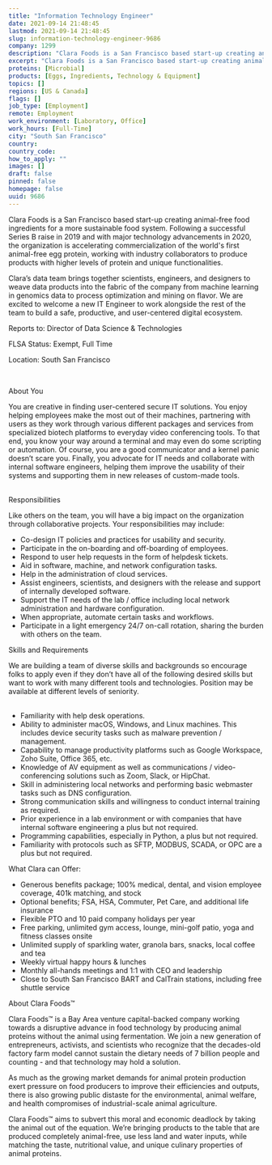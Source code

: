 ```yaml
---
title: "Information Technology Engineer"
date: 2021-09-14 21:48:45
lastmod: 2021-09-14 21:48:45
slug: information-technology-engineer-9686
company: 1299
description: "Clara Foods is a San Francisco based start-up creating animal-free food ingredients for a more sustainable food system. Following a successful Series B raise in 2019 and with major technology advancements in 2020, the organization is accelerating commercialization of the world's first animal-free egg protein, working with industry collaborators to produce products with higher levels of protein and unique functionalities."
excerpt: "Clara Foods is a San Francisco based start-up creating animal-free food ingredients for a more sustainable food system. Following a successful Series B raise in 2019 and with major technology advancements in 2020, the organization is accelerating commercialization of the world's first animal-free egg protein, working with industry collaborators to produce products with higher levels of protein and unique functionalities."
proteins: [Microbial]
products: [Eggs, Ingredients, Technology & Equipment]
topics: []
regions: [US & Canada]
flags: []
job_type: [Employment]
remote: Employment
work_environment: [Laboratory, Office]
work_hours: [Full-Time]
city: "South San Francisco"
country: 
country_code: 
how_to_apply: ""
images: []
draft: false
pinned: false
homepage: false
uuid: 9686
---
```

<p>Clara Foods is a San Francisco based start-up creating animal-free food ingredients for a more sustainable food system. Following a successful Series B raise in 2019 and with major technology advancements in 2020, the organization is accelerating commercialization of the world's first animal-free egg protein, working with industry collaborators to produce products with higher levels of protein and unique functionalities.</p>
<p>Clara’s data team brings together scientists, engineers, and designers to weave data products into the fabric of the company from machine learning in genomics data to process optimization and mining on flavor. We are excited to welcome a new IT Engineer to work alongside the rest of the team to build a safe, productive, and user-centered digital ecosystem.</p>
<p>Reports to: Director of Data Science & Technologies</p>
<p>FLSA Status: Exempt, Full Time</p>
<p>Location: South San Francisco</p>
<p> </p>
<p>About You</p>
<p>You are creative in finding user-centered secure IT solutions. You enjoy helping employees make the most out of their machines, partnering with users as they work through various different packages and services from specialized biotech platforms to everyday video conferencing tools. To that end, you know your way around a terminal and may even do some scripting or automation. Of course, you are a good communicator and a kernel panic doesn’t scare you. Finally, you advocate for IT needs and collaborate with internal software engineers, helping them improve the usability of their systems and supporting them in new releases of custom-made tools.<br />
 </p>
<p>Responsibilities</p>
<p>Like others on the team, you will have a big impact on the organization through collaborative projects. Your responsibilities may include:</p>
<ul>
<li>Co-design IT policies and practices for usability and security.</li>
<li>Participate in the on-boarding and off-boarding of employees.</li>
<li>Respond to user help requests in the form of helpdesk tickets.</li>
<li>Aid in software, machine, and network configuration tasks.</li>
<li>Help in the administration of cloud services.</li>
<li>Assist engineers, scientists, and designers with the release and support of internally developed software.</li>
<li>Support the IT needs of the lab / office including local network administration and hardware configuration.</li>
<li>When appropriate, automate certain tasks and workflows.</li>
<li>Participate in a light emergency 24/7 on-call rotation, sharing the burden with others on the team.</li>
</ul>
<p>Skills and Requirements</p>
<p>We are building a team of diverse skills and backgrounds so encourage folks to apply even if they don’t have all of the following desired skills but want to work with many different tools and technologies. Position may be available at different levels of seniority.<br />
 </p>
<ul>
<li>Familiarity with help desk operations.</li>
<li>Ability to administer macOS, Windows, and Linux machines. This includes device security tasks such as malware prevention / management.</li>
<li>Capability to manage productivity platforms such as Google Workspace, Zoho Suite, Office 365, etc.</li>
<li>Knowledge of AV equipment as well as communications / video-conferencing solutions such as Zoom, Slack, or HipChat.</li>
<li>Skill in administering local networks and performing basic webmaster tasks such as DNS configuration.</li>
<li>Strong communication skills and willingness to conduct internal training as required.</li>
<li>Prior experience in a lab environment or with companies that have internal software engineering a plus but not required.</li>
<li>Programming capabilities, especially in Python, a plus but not required.</li>
<li>Familiarity with protocols such as SFTP, MODBUS, SCADA, or OPC are a plus but not required.</li>
</ul>
<p>What Clara can Offer:</p>
<ul>
<li>Generous benefits package; 100% medical, dental, and vision employee coverage, 401k matching, and stock</li>
<li>Optional benefits; FSA, HSA, Commuter, Pet Care, and additional life insurance</li>
<li>Flexible PTO and 10 paid company holidays per year</li>
<li>Free parking, unlimited gym access, lounge, mini-golf patio, yoga and fitness classes onsite</li>
<li>Unlimited supply of sparkling water, granola bars, snacks, local coffee and tea</li>
<li>Weekly virtual happy hours & lunches</li>
<li>Monthly all-hands meetings and 1:1 with CEO and leadership</li>
<li>Close to South San Francisco BART and CalTrain stations, including free shuttle service</li>
</ul>
<p>About Clara Foods™</p>
<p>Clara Foods™ is a Bay Area venture capital-backed company working towards a disruptive advance in food technology by producing animal proteins without the animal using fermentation. We join a new generation of entrepreneurs, activists, and scientists who recognize that the decades-old factory farm model cannot sustain the dietary needs of 7 billion people and counting - and that technology may hold a solution.</p>
<p>As much as the growing market demands for animal protein production exert pressure on food producers to improve their efficiencies and outputs, there is also growing public distaste for the environmental, animal welfare, and health compromises of industrial-scale animal agriculture.</p>
<p>Clara Foods™ aims to subvert this moral and economic deadlock by taking the animal out of the equation. We’re bringing products to the table that are produced completely animal-free, use less land and water inputs, while matching the taste, nutritional value, and unique culinary properties of animal proteins.</p>
